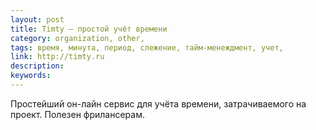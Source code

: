 ```yaml
---
layout: post
title: Timty — простой учёт времени
category: organization, other, 
tags: время, минута, период, слежение, тайм-менеждмент, учет, 
link: http://timty.ru
description: 
keywords: 
---
```


<p>Простейший он-лайн сервис для учёта времени, затрачиваемого на проект. Полезен фрилансерам.</p>
